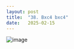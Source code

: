 ```yaml
---
layout: post
title:  "38. Bxc4 bxc4"
date:   2025-02-15
---
```


![image]({{site.url}}/assets/meetup_photos/2025-02-15.jpg)


